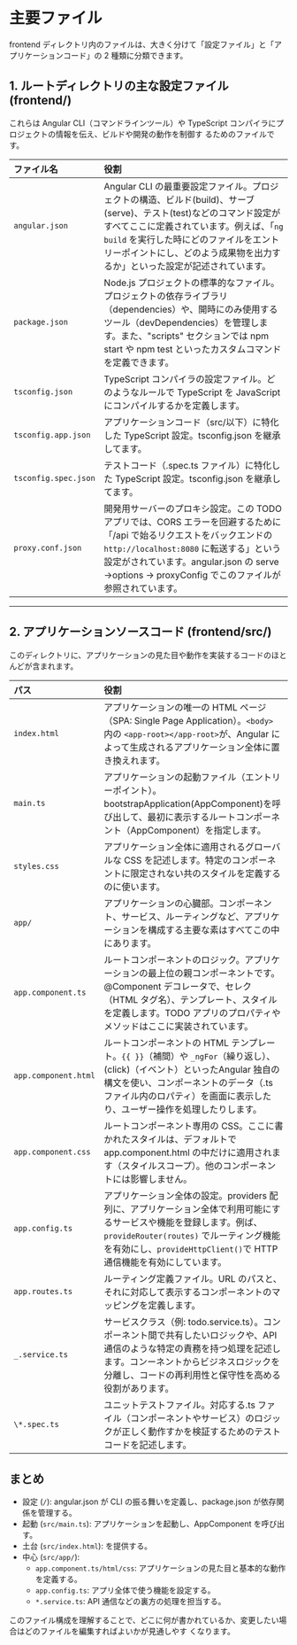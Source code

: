 # 主要ファイル

frontend ディレクトリ内のファイルは、大きく分けて「設定ファイル」と「アプリケーションコード」の 2 種類に分類できます。

## 1. ルートディレクトリの主な設定ファイル (frontend/)

これらは Angular CLI（コマンドラインツール）や TypeScript コンパイラにプロジェクトの情報を伝え、ビルドや開発の動作を制御す るためのファイルです。

| ファイル名 | 役割 |
| :-- | :-- |
| `angular.json` | Angular CLI の最重要設定ファイル。プロジェクトの構造、ビルド(build)、サーブ(serve)、テスト(test)などのコマンド設定がすべてここに定義されています。例えば、「`ng build` を実行した時にどのファイルをエントリーポイントにし、どのよう成果物を出力するか」といった設定が記述されています。 |
| `package.json` | Node.js プロジェクトの標準的なファイル。プロジェクトの依存ライブラリ（dependencies）や、開時にのみ使用するツール（devDependencies）を管理します。また、"scripts" セクションでは npm start や npm test といったカスタムコマンドを定義できます。 |
| `tsconfig.json` | TypeScript コンパイラの設定ファイル。どのようなルールで TypeScript を JavaScript にコンパイルするかを定義します。 |
| `tsconfig.app.json` | アプリケーションコード（src/以下）に特化した TypeScript 設定。tsconfig.json を継承してます。 |
| `tsconfig.spec.json` | テストコード（.spec.ts ファイル）に特化した TypeScript 設定。tsconfig.json を継承してます。 |
| `proxy.conf.json` | 開発用サーバーのプロキシ設定。この TODO アプリでは、CORS エラーを回避するために「/api で始るリクエストをバックエンドの `http://localhost:8080` に転送する」という設定がされています。angular.json の serve ->options -> proxyConfig でこのファイルが参照されています。 |

---

## 2. アプリケーションソースコード (frontend/src/)

このディレクトリに、アプリケーションの見た目や動作を実装するコードのほとんどが含まれます。

| パス | 役割 |
| :-- | :-- |
| `index.html` | アプリケーションの唯一の HTML ページ（SPA: Single Page Application）。`<body>` 内の `<app-root></app-root>`が、Angular によって生成されるアプリケーション全体に置き換えれます。 |
| `main.ts` | アプリケーションの起動ファイル（エントリーポイント）。bootstrapApplication(AppComponent)を呼び出して、最初に表示するルートコンポーネント（AppComponent）を指定します。|
| `styles.css` | アプリケーション全体に適用されるグローバルな CSS を記述します。特定のコンポーネントに限定されない共のスタイルを定義するのに使います。 |
| `app/` | アプリケーションの心臓部。コンポーネント、サービス、ルーティングなど、アプリケーションを構成する主要な素はすべてこの中にあります。 |
| `app.component.ts` | ルートコンポーネントのロジック。アプリケーションの最上位の親コンポーネントです。@Component デコレータで、セレク（HTML タグ名）、テンプレート、スタイルを定義します。TODO アプリのプロパティやメソッドはここに実装されています。 |
| `app.component.html` | ルートコンポーネントの HTML テンプレート。`{{ }}`（補間）や `_ngFor`（繰り返し）、(click)（イベント）といったAngular 独自の構文を使い、コンポーネントのデータ（.ts ファイル内のロパティ）を画面に表示したり、ユーザー操作を処理したりします。 |
| `app.component.css` | ルートコンポーネント専用の CSS。ここに書かれたスタイルは、デフォルトで app.component.html の中だけに適用されます（スタイルスコープ）。他のコンポーネントには影響しません。 |
| `app.config.ts` | アプリケーション全体の設定。providers 配列に、アプリケーション全体で利用可能にするサービスや機能を登録します。例ば、`provideRouter(routes)` でルーティング機能を有効にし、`provideHttpClient()`で HTTP 通信機能を有効にしています。 |
| `app.routes.ts` | ルーティング定義ファイル。URL のパスと、それに対応して表示するコンポーネントのマッピングを定義します。 |
| `_.service.ts` | サービスクラス（例: todo.service.ts）。コンポーネント間で共有したいロジックや、API 通信のような特定の責務を持つ処理を記述します。コンーネントからビジネスロジックを分離し、コードの再利用性と保守性を高める役割があります。 |
| `\*.spec.ts` | ユニットテストファイル。対応する.ts ファイル（コンポーネントやサービス）のロジックが正しく動作すかを検証するためのテストコードを記述します。 |

## まとめ

- 設定 (`/`): angular.json が CLI の振る舞いを定義し、package.json が依存関係を管理する。
- 起動 (`src/main.ts`): アプリケーションを起動し、AppComponent を呼び出す。
- 土台 (`src/index.html`): <app-root> を提供する。
- 中心 (`src/app/`):
  - `app.component.ts/html/css`: アプリケーションの見た目と基本的な動作を定義する。
  - `app.config.ts`: アプリ全体で使う機能を設定する。
  - `*.service.ts`: API 通信などの裏方の処理を担当する。

このファイル構成を理解することで、どこに何が書かれているか、変更したい場合はどのファイルを編集すればよいかが見通しやす くなります。
